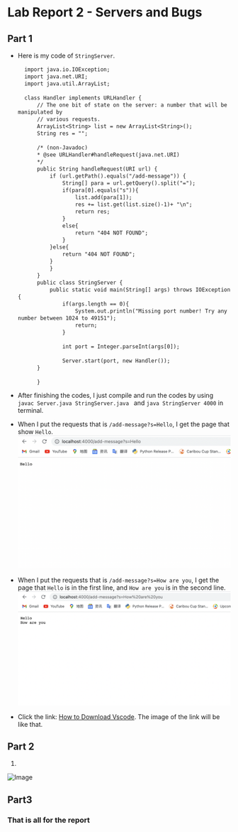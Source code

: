 # Lab Report 2 - Servers and Bugs
## Part 1 
* Here is my code of `StringServer`.

        import java.io.IOException;
        import java.net.URI;
        import java.util.ArrayList;

        class Handler implements URLHandler {
            // The one bit of state on the server: a number that will be manipulated by
            // various requests.
            ArrayList<String> list = new ArrayList<String>();
            String res = "";

            /* (non-Javadoc)
            * @see URLHandler#handleRequest(java.net.URI)
            */
            public String handleRequest(URI url) {
                if (url.getPath().equals("/add-message")) {
                    String[] para = url.getQuery().split("=");
                    if(para[0].equals("s")){
                        list.add(para[1]);
                        res += list.get(list.size()-1)+ "\n";
                        return res;
                    }
                    else{
                        return "404 NOT FOUND";
                    }
                }else{
                    return "404 NOT FOUND";
                }
                }
            }
            public class StringServer {
                public static void main(String[] args) throws IOException {
                    if(args.length == 0){
                        System.out.println("Missing port number! Try any number between 1024 to 49151");
                        return;
                    }

                    int port = Integer.parseInt(args[0]);

                    Server.start(port, new Handler());
            }
    
            }

* After finishing the codes, I just compile and run the codes by using `javac Server.java StringServer.java ` and `java StringServer 4000` in terminal.
 
* When I put the requests that is `/add-message?s=Hello`, I get the page that show `Hello`.
 ![Image](Hello.png)
 
* When I put the requests that is `/add-message?s=How are you`, I get the page that `Hello` is in the first line, and `How are you` is in the second line.
 ![Image](Howareyou.png)
 
 
* Click the link: [How to Download Vscode](https://code.visualstudio.com/). The image of the link will be like that.


## Part 2
1.

![Image](RemotelyConnecting.png)

## Part3

### That is all for the report 
